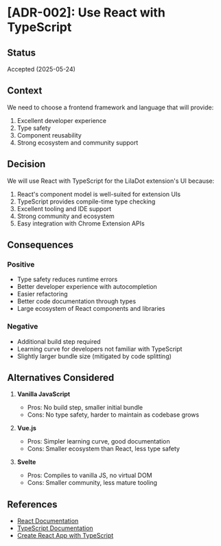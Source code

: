 # [ADR-002]: Use React with TypeScript

## Status
Accepted (2025-05-24)

## Context
We need to choose a frontend framework and language that will provide:
1. Excellent developer experience
2. Type safety
3. Component reusability
4. Strong ecosystem and community support

## Decision
We will use React with TypeScript for the LilaDot extension's UI because:
1. React's component model is well-suited for extension UIs
2. TypeScript provides compile-time type checking
3. Excellent tooling and IDE support
4. Strong community and ecosystem
5. Easy integration with Chrome Extension APIs

## Consequences
### Positive
- Type safety reduces runtime errors
- Better developer experience with autocompletion
- Easier refactoring
- Better code documentation through types
- Large ecosystem of React components and libraries

### Negative
- Additional build step required
- Learning curve for developers not familiar with TypeScript
- Slightly larger bundle size (mitigated by code splitting)

## Alternatives Considered
1. **Vanilla JavaScript**
   - Pros: No build step, smaller initial bundle
   - Cons: No type safety, harder to maintain as codebase grows

2. **Vue.js**
   - Pros: Simpler learning curve, good documentation
   - Cons: Smaller ecosystem than React, less type safety

3. **Svelte**
   - Pros: Compiles to vanilla JS, no virtual DOM
   - Cons: Smaller community, less mature tooling

## References
- [React Documentation](https://reactjs.org/)
- [TypeScript Documentation](https://www.typescriptlang.org/)
- [Create React App with TypeScript](https://create-react-app.dev/docs/adding-typescript/)
